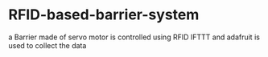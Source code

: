 # RFID-based-barrier-system
a Barrier made of servo motor is controlled using RFID
IFTTT and adafruit is used to collect the data 
